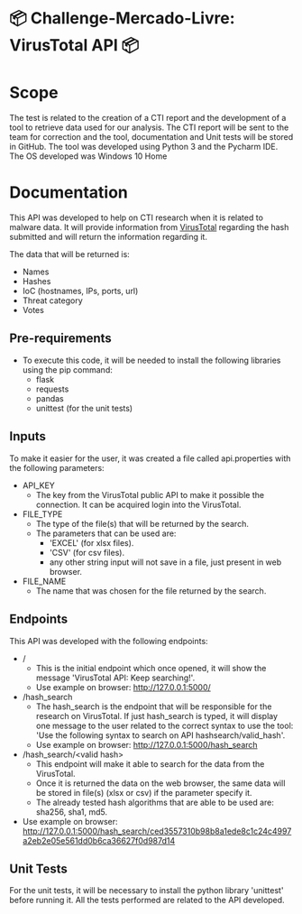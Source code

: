 # 📦 Challenge-Mercado-Livre: VirusTotal API 📦

# Scope
The test is related to the creation of a CTI report and the development of a tool to retrieve data used for our analysis.
The CTI report will be sent to the team for correction and the tool, documentation and Unit tests will be stored in GitHub.
The tool was developed using Python 3 and the Pycharm IDE. The OS developed was Windows 10 Home

# Documentation
This API was developed to help on CTI research when it is related to malware data. It will provide information from [VirusTotal](https://www.virustotal.com/gui/home/upload) regarding the hash submitted and will return the information regarding it.

The data that will be returned is:
- Names
- Hashes
- IoC (hostnames, IPs, ports, url)
- Threat category
- Votes

## Pre-requirements
- To execute this code, it will be needed to install the following libraries using the pip command:
  - flask
  - requests
  - pandas
  - unittest (for the unit tests)


## Inputs
To make it easier for the user, it was created a file called api.properties with the following parameters:
- API_KEY
  - The key from the VirusTotal public API to make it possible the connection. It can be acquired login into the VirusTotal.
- FILE_TYPE
  - The type of the file(s) that will be returned by the search.
  - The parameters that can be used are:
    - 'EXCEL' (for xlsx files).
    - 'CSV' (for csv files).
    - any other string input will not save in a file, just present in web browser. 
- FILE_NAME
  - The name that was chosen for the file returned by the search.

## Endpoints
This API was developed with the following endpoints:

- /
  - This is the initial endpoint which once opened, it will show the message 'VirusTotal API: Keep searching!'.
  - Use example on browser: http://127.0.0.1:5000/
- /hash_search
  - The hash_search is the endpoint that will be responsible for the research on VirusTotal. If just hash_search is typed, it will display one message to the user related to the correct syntax to use the tool: 'Use the following syntax to search on API hashsearch/valid_hash'.
  - Use example on browser: http://127.0.0.1:5000/hash_search
- /hash_search/\<valid hash\>
  - This endpoint will make it able to search for the data from the VirusTotal.
  - Once it is returned the data on the web browser, the same data will be stored in file(s) (xlsx or csv) if the parameter specify it.
  - The already tested hash algorithms that are able to be used are: sha256, sha1, md5.
 - Use example on browser: http://127.0.0.1:5000/hash_search/ced3557310b98b8a1ede8c1c24c4997a2eb2e05e561dd0b6ca36627f0d987d14

## Unit Tests
For the unit tests, it will be necessary to install the python library 'unittest' before running it. 
All the tests performed are related to the API developed.
